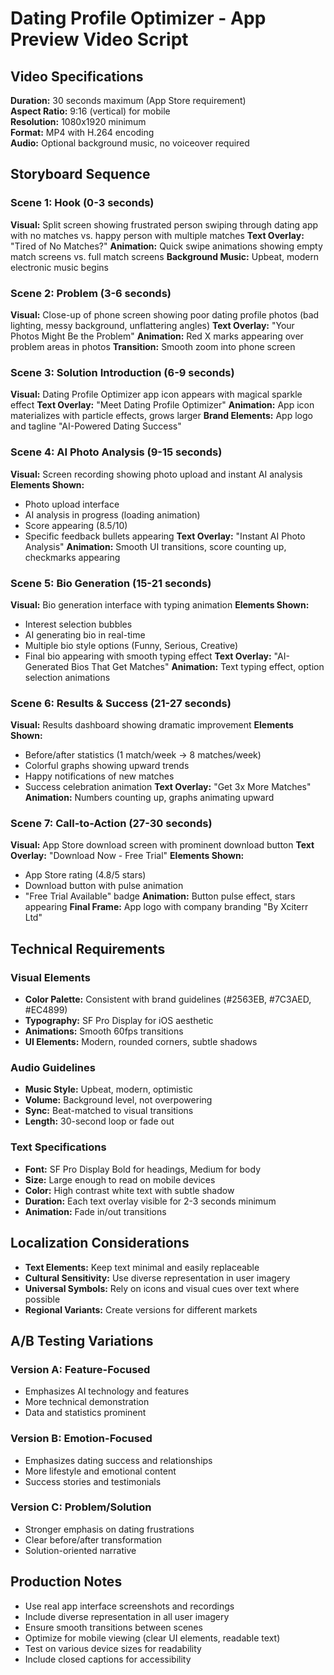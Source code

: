# Dating Profile Optimizer - App Preview Video Script

## Video Specifications
**Duration:** 30 seconds maximum (App Store requirement)  
**Aspect Ratio:** 9:16 (vertical) for mobile  
**Resolution:** 1080x1920 minimum  
**Format:** MP4 with H.264 encoding  
**Audio:** Optional background music, no voiceover required  

## Storyboard Sequence

### Scene 1: Hook (0-3 seconds)
**Visual:** Split screen showing frustrated person swiping through dating app with no matches vs. happy person with multiple matches
**Text Overlay:** "Tired of No Matches?"
**Animation:** Quick swipe animations showing empty match screens vs. full match screens
**Background Music:** Upbeat, modern electronic music begins

### Scene 2: Problem (3-6 seconds)
**Visual:** Close-up of phone screen showing poor dating profile photos (bad lighting, messy background, unflattering angles)
**Text Overlay:** "Your Photos Might Be the Problem"
**Animation:** Red X marks appearing over problem areas in photos
**Transition:** Smooth zoom into phone screen

### Scene 3: Solution Introduction (6-9 seconds)
**Visual:** Dating Profile Optimizer app icon appears with magical sparkle effect
**Text Overlay:** "Meet Dating Profile Optimizer"
**Animation:** App icon materializes with particle effects, grows larger
**Brand Elements:** App logo and tagline "AI-Powered Dating Success"

### Scene 4: AI Photo Analysis (9-15 seconds)
**Visual:** Screen recording showing photo upload and instant AI analysis
**Elements Shown:**
- Photo upload interface
- AI analysis in progress (loading animation)
- Score appearing (8.5/10)
- Specific feedback bullets appearing
**Text Overlay:** "Instant AI Photo Analysis"
**Animation:** Smooth UI transitions, score counting up, checkmarks appearing

### Scene 5: Bio Generation (15-21 seconds)
**Visual:** Bio generation interface with typing animation
**Elements Shown:**
- Interest selection bubbles
- AI generating bio in real-time
- Multiple bio style options (Funny, Serious, Creative)
- Final bio appearing with smooth typing effect
**Text Overlay:** "AI-Generated Bios That Get Matches"
**Animation:** Text typing effect, option selection animations

### Scene 6: Results & Success (21-27 seconds)
**Visual:** Results dashboard showing dramatic improvement
**Elements Shown:**
- Before/after statistics (1 match/week → 8 matches/week)
- Colorful graphs showing upward trends
- Happy notifications of new matches
- Success celebration animation
**Text Overlay:** "Get 3x More Matches"
**Animation:** Numbers counting up, graphs animating upward

### Scene 7: Call-to-Action (27-30 seconds)
**Visual:** App Store download screen with prominent download button
**Text Overlay:** "Download Now - Free Trial"
**Elements Shown:**
- App Store rating (4.8/5 stars)
- Download button with pulse animation
- "Free Trial Available" badge
**Animation:** Button pulse effect, stars appearing
**Final Frame:** App logo with company branding "By Xciterr Ltd"

## Technical Requirements

### Visual Elements
- **Color Palette:** Consistent with brand guidelines (#2563EB, #7C3AED, #EC4899)
- **Typography:** SF Pro Display for iOS aesthetic
- **Animations:** Smooth 60fps transitions
- **UI Elements:** Modern, rounded corners, subtle shadows

### Audio Guidelines
- **Music Style:** Upbeat, modern, optimistic
- **Volume:** Background level, not overpowering
- **Sync:** Beat-matched to visual transitions
- **Length:** 30-second loop or fade out

### Text Specifications
- **Font:** SF Pro Display Bold for headings, Medium for body
- **Size:** Large enough to read on mobile devices
- **Color:** High contrast white text with subtle shadow
- **Duration:** Each text overlay visible for 2-3 seconds minimum
- **Animation:** Fade in/out transitions

## Localization Considerations
- **Text Elements:** Keep text minimal and easily replaceable
- **Cultural Sensitivity:** Use diverse representation in user imagery
- **Universal Symbols:** Rely on icons and visual cues over text where possible
- **Regional Variants:** Create versions for different markets

## A/B Testing Variations

### Version A: Feature-Focused
- Emphasizes AI technology and features
- More technical demonstration
- Data and statistics prominent

### Version B: Emotion-Focused
- Emphasizes dating success and relationships
- More lifestyle and emotional content
- Success stories and testimonials

### Version C: Problem/Solution
- Stronger emphasis on dating frustrations
- Clear before/after transformation
- Solution-oriented narrative

## Production Notes
- Use real app interface screenshots and recordings
- Include diverse representation in all user imagery
- Ensure smooth transitions between scenes
- Optimize for mobile viewing (clear UI elements, readable text)
- Test on various device sizes for readability
- Include closed captions for accessibility